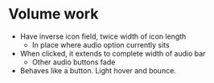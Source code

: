 # Volume work
* Have inverse icon field, twice width of icon length
    * In place where audio option currently sits
* When clicked, it extends to complete width of audio bar
    * Other audio buttons fade
* Behaves like a button. Light hover and bounce.